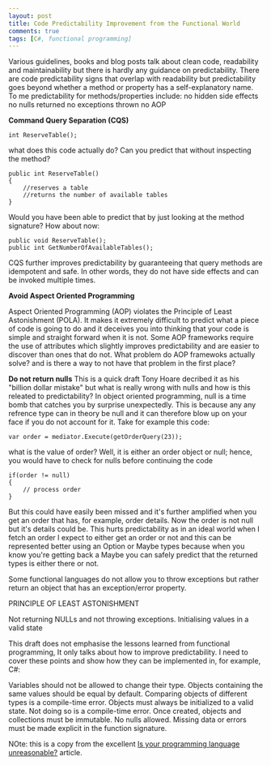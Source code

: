 ```yaml
---
layout: post
title: Code Predictability Improvement from the Functional World
comments: true
tags: [C#, functional programming]
---
```


Various guidelines, books and blog posts talk about clean code, readability and maintainability but there is hardly any guidance on predictability. There are code predictability signs that overlap with readability but predictability goes beyond whether a method or property has a self-explanatory name. To me predictability for methods/properties include:
no hidden side effects
no nulls returned
no exceptions thrown
no AOP

**Command Query Separation (CQS)**

    int ReserveTable();

what does this code actually do? Can you predict that without inspecting the method?

    public int ReserveTable()
    {
    	//reserves a table
    	//returns the number of available tables
    }

Would you have been able to predict that by just looking at the method signature? How about now:

    public void ReserveTable();
    public int GetNumberOfAvailableTables();

CQS further improves predictability by guaranteeing that query methods are idempotent and safe. In other words, they do not have side effects and can be invoked multiple times.

**Avoid Aspect Oriented Programming**

Aspect Oriented Programming (AOP) violates the Principle of Least Astonishment (POLA). It makes it extremely difficult to predict what a piece of code is going to do and it deceives you into thinking that your code is simple and straight forward when it is not. Some AOP frameworks require the use of attributes which slightly improves predictability and are easier to discover than ones that do not. What problem do AOP framewoks actually solve? and is there a way to not have that problem in the first place? 

**Do not return nulls** This is a quick draft
Tony Hoare decribed it as his "billion dollar mistake" but what is really wrong with nulls and how is this releated to predictability? In object oriented programming, null is a time bomb that catches you by surprise unexpectedly. This is because any any refrence type can in theory be null and it can therefore blow up on your face if you do not account for it. Take for example this code:

    var order = mediator.Execute(getOrderQuery(23));

what is the value of order? Well, it is either an order object or null; hence, you would have to check for nulls before continuing the code

    if(order != null)
    {
        // process order
    }

But this could have easily been missed and it's further amplified when you get an order that has, for example, order details. Now the order is not null but it's details could be. This hurts predictability as in an ideal world when I fetch an order I expect to either get an order or not and this can be represented better using an Option or Maybe types because when you know you're getting back a Maybe you can safely predict that the returned types is either there or not.

Some functional languages do not allow you to throw exceptions but rather return an object that has an exception/error property.

PRINCIPLE OF LEAST ASTONISHMENT

Not returning NULLs and not throwing exceptions.
Initialising values in a valid state

This draft does not emphasise the lessons learned from functional programming, It only talks about how to improve predictability. I need to cover these points and show how they can be implemented in, for example, C#:

Variables should not be allowed to change their type.
Objects containing the same values should be equal by default.
Comparing objects of different types is a compile-time error.
Objects must always be initialized to a valid state. Not doing so is a compile-time error.
Once created, objects and collections must be immutable.
No nulls allowed.
Missing data or errors must be made explicit in the function signature.

NOte: this is a copy from the excellent [Is your programming language unreasonable?](http://fsharpforfunandprofit.com/posts/is-your-language-unreasonable/) article.
